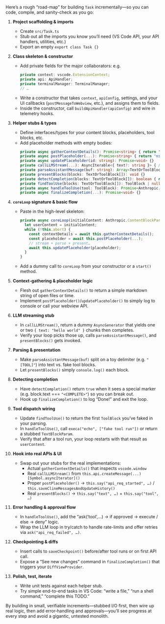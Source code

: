 Here’s a rough “road-map” for building `Task` incrementally—so you can code, compile, and sanity-check as you go:

1. **Project scaffolding & imports**

   - Create `src/Task.ts`
   - Stub out all the imports you know you’ll need (VS Code API, your API handlers, utilities, etc.)
   - Export an empty `export class Task {}`

2. **Class skeleton & constructor**

   - Add private fields for the major collaborators: e.g.
     ```ts
     private context: vscode.ExtensionContext;
     private api: ApiHandler;
     private terminalManager: TerminalManager;
     // …
     ```
   - Write a constructor that takes `context`, `apiConfig`, settings, and your UI callbacks (`postMessageToWebview`, etc.), and assigns them to fields.
   - Inside the constructor, call `buildApiHandler(apiConfig)` and wire in telemetry hooks.

3. **Helper stubs & types**

   - Define interfaces/types for your content blocks, placeholders, tool blocks, etc.
   - Add placeholder methods with empty bodies:
     ```ts
     private async gatherContextDetails(): Promise<string> { return ""; }
     private async postPlaceholder(...): Promise<string> { return "msg-id"; }
     private async updatePlaceholder(id: string): Promise<void> {}
     private callLLMStream(...): AsyncIterable<{ text?: string }> { /*…*/ }
     private parseAssistantMessage(buf: string): Array<TextOrToolBlock> { return []; }
     private presentBlocks(blocks: TextOrToolBlock[]): void {}
     private detectCompletion(blocks: TextOrToolBlock[]): boolean { return false; }
     private findToolUse(blocks: TextOrToolBlock[]): ToolBlock | null { return null; }
     private async handleToolUse(tool: ToolBlock): Promise<Anthropic.ContentBlockParam> { /*…*/ }
     private async finalizeCompletion(...): Promise<void> {}
     ```

4. **`coreLoop` signature & basic flow**

   - Paste in the high-level skeleton:
     ```ts
     private async coreLoop(initialContent: Anthropic.ContentBlockParam[]) {
       let userContent = initialContent;
       while (!this.abort) {
         const contextDetails = await this.gatherContextDetails();
         const placeholder = await this.postPlaceholder(...);
         // stream + parse + present…
         await this.updatePlaceholder(placeholder);
       }
     }
     ```
   - Add a dummy call to `coreLoop` from your constructor or a `start()` method.

5. **Context‐gathering & placeholder logic**

   - Flesh out `gatherContextDetails()` to return a simple markdown string of open files or time.
   - Implement `postPlaceholder()`/`updatePlaceholder()` to simply log to console or call your webview API.

6. **LLM streaming stub**

   - In `callLLMStream()`, return a dummy `AsyncGenerator` that yields one or two `{ text: "hello world" }` chunks then completes.
   - Verify your loop picks those up, calls `parseAssistantMessage()`, and `presentBlocks()` gets invoked.

7. **Parsing & presentation**

   - Make `parseAssistantMessage(buf)` split on a toy delimiter (e.g. `"[TOOL]"`) into text vs. fake tool blocks.
   - Let `presentBlocks()` simply `console.log()` each block.

8. **Detecting completion**

   - Have `detectCompletion()` return `true` when it sees a special marker (e.g. block.text === `"<COMPLETE>"`) so you can break out.
   - Hook up `finalizeCompletion()` to log “Done!” and exit the loop.

9. **Tool dispatch wiring**

   - Update `findToolUse()` to return the first `ToolBlock` you’ve faked in your parsing.
   - In `handleToolUse()`, call `execa("echo", ["fake tool run"])` or return a stubbed `TextBlockParam`.
   - Verify that after a tool run, your loop restarts with that result as `userContent`.

10. **Hook into real APIs & UI**

    - Swap out your stubs for the real implementations:
      - Actual `gatherContextDetails()` that inspects `vscode.window`
      - Real `callLLMStream()` from `this.api.createMessage(...)[Symbol.asyncIterator]()`
      - Proper `postPlaceholder()` → `this.say("api_req_started", …)` / `this.saveClineMessagesAndUpdateHistory()`
      - Real `presentBlocks()` → `this.say("text", …)` + `this.say("tool", …)`

11. **Error handling & approval flow**

    - In `handleToolUse()`, add the “ask(‘tool’,…) → if approved → execute / else → deny” logic.
    - Wrap the LLM loop in try/catch to handle rate-limits and offer retries via `ask("api_req_failed", …)`.

12. **Checkpointing & diffs**

    - Insert calls to `saveCheckpoint()` before/after tool runs or on first API call.
    - Expose a “See new changes” command in `finalizeCompletion()` that triggers your `DiffViewProvider`.

13. **Polish, test, iterate**
    - Write unit tests against each helper stub.
    - Try simple end-to-end tasks in VS Code: “write a file,” “run a shell command,” “complete this TODO.”

By building in small, verifiable increments—stubbed I/O first, then wire up real logic, then add error‐handling and approvals—you’ll see progress at every step and avoid a gigantic, untested monolith.
